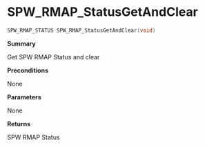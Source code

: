 # SPW_RMAP_StatusGetAndClear

```c
SPW_RMAP_STATUS SPW_RMAP_StatusGetAndClear(void)
```

**Summary**

Get SPW RMAP Status and clear

**Preconditions**

None

**Parameters**

None

**Returns**

SPW RMAP Status
